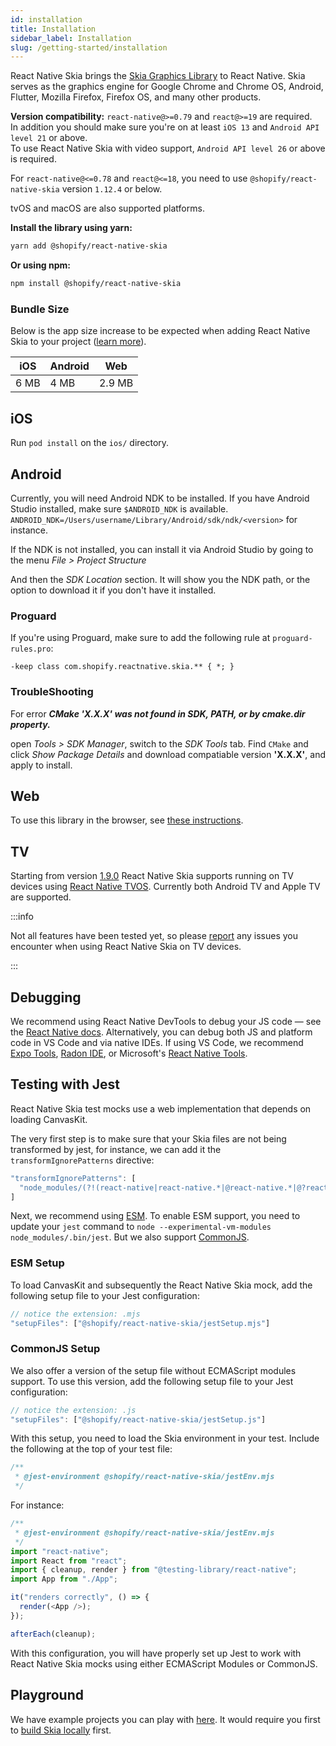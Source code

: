 ```yaml
---
id: installation
title: Installation
sidebar_label: Installation
slug: /getting-started/installation
---
```


React Native Skia brings the [Skia Graphics Library](https://skia.org/) to React Native.
Skia serves as the graphics engine for Google Chrome and Chrome OS, Android, Flutter, Mozilla Firefox, Firefox OS, and many other products.

**Version compatibility:**
`react-native@>=0.79` and `react@>=19` are required. <br />
In addition you should make sure you're on at least `iOS 13` and `Android API level 21` or above. <br />
To use React Native Skia with video support, `Android API level 26` or above is required.

For `react-native@<=0.78` and `react@<=18`, you need to use `@shopify/react-native-skia` version `1.12.4` or below.

tvOS and macOS are also supported platforms.

**Install the library using yarn:**

```sh
yarn add @shopify/react-native-skia
```

**Or using npm:**

```sh
npm install @shopify/react-native-skia
```

### Bundle Size

Below is the app size increase to be expected when adding React Native Skia to your project ([learn more](bundle-size)).

| iOS  | Android | Web    |
| ---- | ------- | ------ |
| 6 MB | 4 MB    | 2.9 MB |

## iOS

Run `pod install` on the `ios/` directory.

## Android

Currently, you will need Android NDK to be installed.
If you have Android Studio installed, make sure `$ANDROID_NDK` is available.
`ANDROID_NDK=/Users/username/Library/Android/sdk/ndk/<version>` for instance.

If the NDK is not installed, you can install it via Android Studio by going to the menu _File > Project Structure_

And then the _SDK Location_ section. It will show you the NDK path, or the option to download it if you don't have it installed.

### Proguard

If you're using Proguard, make sure to add the following rule at `proguard-rules.pro`:

```
-keep class com.shopify.reactnative.skia.** { *; }
```

### TroubleShooting

For error **_CMake 'X.X.X' was not found in SDK, PATH, or by cmake.dir property._**

open _Tools > SDK Manager_, switch to the _SDK Tools_ tab.
Find `CMake` and click _Show Package Details_ and download compatiable version **'X.X.X'**, and apply to install.

## Web

To use this library in the browser, see [these instructions](/docs/getting-started/web).

## TV

Starting from version [1.9.0](https://github.com/Shopify/react-native-skia/releases/tag/v1.9.0) React Native Skia supports running on TV devices using [React Native TVOS](https://github.com/react-native-tvos/react-native-tvos).
Currently both Android TV and Apple TV are supported.

:::info

Not all features have been tested yet, so please [report](https://github.com/Shopify/react-native-skia/issues) any issues you encounter when using React Native Skia on TV devices.

:::

## Debugging

We recommend using React Native DevTools to debug your JS code — see the [React Native docs](https://reactnative.dev/docs/debugging). Alternatively, you can debug both JS and platform code in VS Code and via native IDEs. If using VS Code, we recommend [Expo Tools](https://github.com/expo/vscode-expo), [Radon IDE](https://ide.swmansion.com/), or Microsoft's [React Native Tools](https://marketplace.visualstudio.com/items?itemName=msjsdiag.vscode-react-native#debugging-react-native-applications).

## Testing with Jest

React Native Skia test mocks use a web implementation that depends on loading CanvasKit.

The very first step is to make sure that your Skia files are not being transformed by jest, for instance, we can add it the `transformIgnorePatterns` directive:
```js
"transformIgnorePatterns": [
  "node_modules/(?!(react-native|react-native.*|@react-native.*|@?react-navigation.*|@shopify/react-native-skia)/)"
]
```

Next, we recommend using [ESM](https://jestjs.io/docs/ecmascript-modules). To enable ESM support, you need to update your `jest` command to `node --experimental-vm-modules node_modules/.bin/jest`.
But we also support [CommonJS](#commonjs-setup).

### ESM Setup

To load CanvasKit and subsequently the React Native Skia mock, add the following setup file to your Jest configuration:

```js
// notice the extension: .mjs
"setupFiles": ["@shopify/react-native-skia/jestSetup.mjs"]
```

### CommonJS Setup

We also offer a version of the setup file without ECMAScript modules support. To use this version, add the following setup file to your Jest configuration:

```js
// notice the extension: .js
"setupFiles": ["@shopify/react-native-skia/jestSetup.js"]
```

With this setup, you need to load the Skia environment in your test. Include the following at the top of your test file:

```js
/**
 * @jest-environment @shopify/react-native-skia/jestEnv.mjs
 */
```

For instance:

```js
/**
 * @jest-environment @shopify/react-native-skia/jestEnv.mjs
 */
import "react-native";
import React from "react";
import { cleanup, render } from "@testing-library/react-native";
import App from "./App";

it("renders correctly", () => {
  render(<App />);
});

afterEach(cleanup);
```

With this configuration, you will have properly set up Jest to work with React Native Skia mocks using either ECMAScript Modules or CommonJS.

## Playground

We have example projects you can play with [here](https://github.com/Shopify/react-native-skia/tree/main/apps).
It would require you first to [build Skia locally](https://github.com/shopify/react-native-skia?tab=readme-ov-file#library-development) first.
